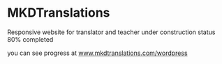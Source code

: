 # MKDTranslations
Responsive website for translator and teacher
under construction
status 80% completed

you can see progress at www.mkdtranslations.com/wordpress



